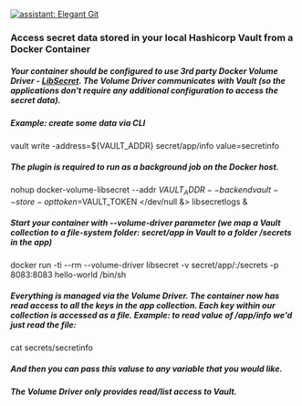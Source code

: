 [![assistant: Elegant Git](https://img.shields.io/badge/assistant-Elegant%20Git-000000.svg)](https://github.com/bees-hive/elegant-git)

### Access secret data stored in your local Hashicorp Vault from a Docker Container

##### Your container should be configured to use 3rd party Docker Volume Driver - [LibSecret](https://github.com/ehazlett/docker-volume-libsecret). The Volume Driver communicates with Vault (so the applications don't require any additional configuration to access the secret data). 
##### Example: create some data via CLI
  vault write -address=${VAULT_ADDR} secret/app/info value=secretinfo
##### The plugin is required to run as a background job on the Docker host. 
  nohup docker-volume-libsecret 
    --addr $VAULT_ADDR 
    --backend vault 
    --store-opt token=$VAULT_TOKEN </dev/null &> libsecretlogs &
##### Start your container with --volume-driver parameter (we map a Vault collection to a file-system folder: secret/app in Vault to a folder /secrets in the app)
  docker run -ti --rm 
    --volume-driver libsecret 
    -v secret/app/:/secrets 
    -p 8083:8083 
    hello-world /bin/sh
##### Everything is managed via the Volume Driver. The container now has read access to all the keys in the app collection. Each key within our collection is accessed as a file. Example: to read value of /app/info we'd just read the file:
   cat secrets/secretinfo
##### And then you can pass this valuse to any variable that you would like.
##### The Volume Driver only provides read/list access to Vault.
